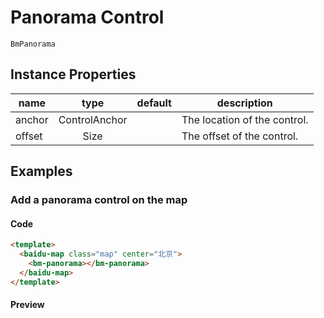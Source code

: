 # Panorama Control

`BmPanorama`

## Instance Properties

|name|type|default|description|
|------|:---:|:---:|----|
|anchor|ControlAnchor||The location of the control.|
|offset|Size||The offset of the control.|

## Examples

### Add a panorama control on the map

#### Code

```html
<template>
  <baidu-map class="map" center="北京">
    <bm-panorama></bm-panorama>
  </baidu-map>
</template>
```

#### Preview
<doc-preview>
  <baidu-map class="map" center="北京">
    <bm-panorama></bm-panorama>
  </baidu-map>
</doc-preview>